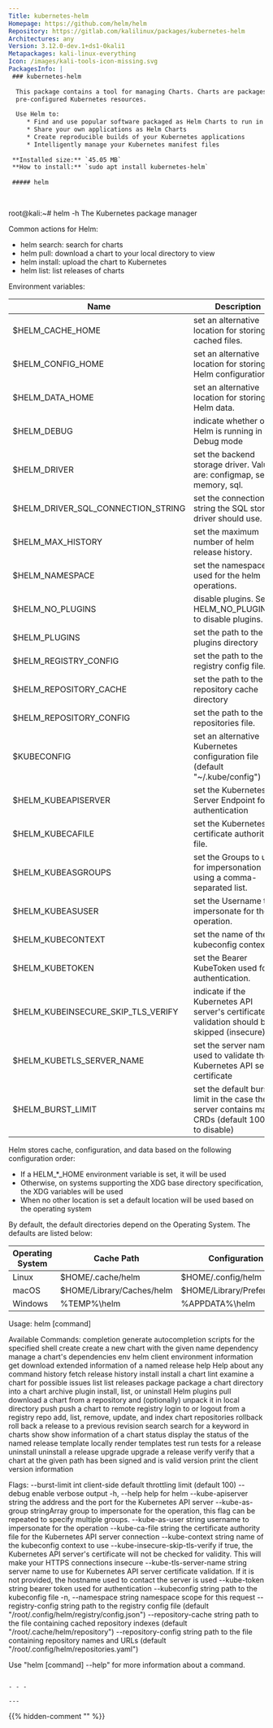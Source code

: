 ```yaml
---
Title: kubernetes-helm
Homepage: https://github.com/helm/helm
Repository: https://gitlab.com/kalilinux/packages/kubernetes-helm
Architectures: any
Version: 3.12.0-dev.1+ds1-0kali1
Metapackages: kali-linux-everything 
Icon: /images/kali-tools-icon-missing.svg
PackagesInfo: |
 ### kubernetes-helm
 
  This package contains a tool for managing Charts. Charts are packages of
  pre-configured Kubernetes resources.
   
  Use Helm to:
     * Find and use popular software packaged as Helm Charts to run in Kubernetes
     * Share your own applications as Helm Charts
     * Create reproducible builds of your Kubernetes applications
     * Intelligently manage your Kubernetes manifest files
 
 **Installed size:** `45.05 MB`  
 **How to install:** `sudo apt install kubernetes-helm`  
 
 ##### helm
 
 
 ```
 root@kali:~# helm -h
 The Kubernetes package manager
 
 Common actions for Helm:
 
 - helm search:    search for charts
 - helm pull:      download a chart to your local directory to view
 - helm install:   upload the chart to Kubernetes
 - helm list:      list releases of charts
 
 Environment variables:
 
 | Name                               | Description                                                                                       |
 |------------------------------------|---------------------------------------------------------------------------------------------------|
 | $HELM_CACHE_HOME                   | set an alternative location for storing cached files.                                             |
 | $HELM_CONFIG_HOME                  | set an alternative location for storing Helm configuration.                                       |
 | $HELM_DATA_HOME                    | set an alternative location for storing Helm data.                                                |
 | $HELM_DEBUG                        | indicate whether or not Helm is running in Debug mode                                             |
 | $HELM_DRIVER                       | set the backend storage driver. Values are: configmap, secret, memory, sql.                       |
 | $HELM_DRIVER_SQL_CONNECTION_STRING | set the connection string the SQL storage driver should use.                                      |
 | $HELM_MAX_HISTORY                  | set the maximum number of helm release history.                                                   |
 | $HELM_NAMESPACE                    | set the namespace used for the helm operations.                                                   |
 | $HELM_NO_PLUGINS                   | disable plugins. Set HELM_NO_PLUGINS=1 to disable plugins.                                        |
 | $HELM_PLUGINS                      | set the path to the plugins directory                                                             |
 | $HELM_REGISTRY_CONFIG              | set the path to the registry config file.                                                         |
 | $HELM_REPOSITORY_CACHE             | set the path to the repository cache directory                                                    |
 | $HELM_REPOSITORY_CONFIG            | set the path to the repositories file.                                                            |
 | $KUBECONFIG                        | set an alternative Kubernetes configuration file (default "~/.kube/config")                       |
 | $HELM_KUBEAPISERVER                | set the Kubernetes API Server Endpoint for authentication                                         |
 | $HELM_KUBECAFILE                   | set the Kubernetes certificate authority file.                                                    |
 | $HELM_KUBEASGROUPS                 | set the Groups to use for impersonation using a comma-separated list.                             |
 | $HELM_KUBEASUSER                   | set the Username to impersonate for the operation.                                                |
 | $HELM_KUBECONTEXT                  | set the name of the kubeconfig context.                                                           |
 | $HELM_KUBETOKEN                    | set the Bearer KubeToken used for authentication.                                                 |
 | $HELM_KUBEINSECURE_SKIP_TLS_VERIFY | indicate if the Kubernetes API server's certificate validation should be skipped (insecure)       |
 | $HELM_KUBETLS_SERVER_NAME          | set the server name used to validate the Kubernetes API server certificate                        |
 | $HELM_BURST_LIMIT                  | set the default burst limit in the case the server contains many CRDs (default 100, -1 to disable)|
 
 Helm stores cache, configuration, and data based on the following configuration order:
 
 - If a HELM_*_HOME environment variable is set, it will be used
 - Otherwise, on systems supporting the XDG base directory specification, the XDG variables will be used
 - When no other location is set a default location will be used based on the operating system
 
 By default, the default directories depend on the Operating System. The defaults are listed below:
 
 | Operating System | Cache Path                | Configuration Path             | Data Path               |
 |------------------|---------------------------|--------------------------------|-------------------------|
 | Linux            | $HOME/.cache/helm         | $HOME/.config/helm             | $HOME/.local/share/helm |
 | macOS            | $HOME/Library/Caches/helm | $HOME/Library/Preferences/helm | $HOME/Library/helm      |
 | Windows          | %TEMP%\helm               | %APPDATA%\helm                 | %APPDATA%\helm          |
 
 Usage:
   helm [command]
 
 Available Commands:
   completion  generate autocompletion scripts for the specified shell
   create      create a new chart with the given name
   dependency  manage a chart's dependencies
   env         helm client environment information
   get         download extended information of a named release
   help        Help about any command
   history     fetch release history
   install     install a chart
   lint        examine a chart for possible issues
   list        list releases
   package     package a chart directory into a chart archive
   plugin      install, list, or uninstall Helm plugins
   pull        download a chart from a repository and (optionally) unpack it in local directory
   push        push a chart to remote
   registry    login to or logout from a registry
   repo        add, list, remove, update, and index chart repositories
   rollback    roll back a release to a previous revision
   search      search for a keyword in charts
   show        show information of a chart
   status      display the status of the named release
   template    locally render templates
   test        run tests for a release
   uninstall   uninstall a release
   upgrade     upgrade a release
   verify      verify that a chart at the given path has been signed and is valid
   version     print the client version information
 
 Flags:
       --burst-limit int                 client-side default throttling limit (default 100)
       --debug                           enable verbose output
   -h, --help                            help for helm
       --kube-apiserver string           the address and the port for the Kubernetes API server
       --kube-as-group stringArray       group to impersonate for the operation, this flag can be repeated to specify multiple groups.
       --kube-as-user string             username to impersonate for the operation
       --kube-ca-file string             the certificate authority file for the Kubernetes API server connection
       --kube-context string             name of the kubeconfig context to use
       --kube-insecure-skip-tls-verify   if true, the Kubernetes API server's certificate will not be checked for validity. This will make your HTTPS connections insecure
       --kube-tls-server-name string     server name to use for Kubernetes API server certificate validation. If it is not provided, the hostname used to contact the server is used
       --kube-token string               bearer token used for authentication
       --kubeconfig string               path to the kubeconfig file
   -n, --namespace string                namespace scope for this request
       --registry-config string          path to the registry config file (default "/root/.config/helm/registry/config.json")
       --repository-cache string         path to the file containing cached repository indexes (default "/root/.cache/helm/repository")
       --repository-config string        path to the file containing repository names and URLs (default "/root/.config/helm/repositories.yaml")
 
 Use "helm [command] --help" for more information about a command.
 ```
 
 - - -
 
---
```

{{% hidden-comment "<!--Do not edit anything above this line-->" %}}

